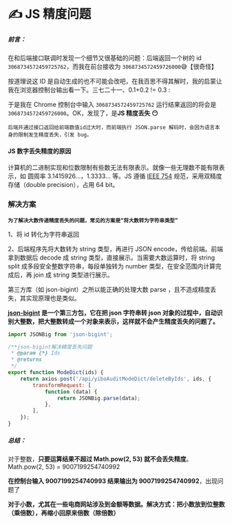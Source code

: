 # ✍️ JS 精度问题

##### 前言：

在和后端接口联调时发现一个细节又很基础的问题：后端返回一个树的 id `3068734572459725762`，而我在前台接收为 `3068734572459726000`😅【很奇怪】

按道理说这 ID 是自动生成的也不可能会改吧，在我百思不得其解时，我的启蒙让我在浏览器控制台输出看一下。三七二十一、0.1+0.2 != 0.3 :

于是我在 Chrome 控制台中输入 `3068734572459725762` 运行结果返回的将会是 `3068734572459726000`。OK，发现了，是**JS 精度丢失 😶**

`后端并通过接口返回给前端数值id过大时，而前端执行 JSON.parse 解码时，会因为语言本身的限制发生精度丢失，引发 bug。`

#### JS 数字丢失精度的原因

计算机的二进制实现和位数限制有些数无法有限表示。就像一些无理数不能有限表示，如 圆周率 3.1415926...，1.3333... 等。JS 遵循 [IEEE 754](https://en.wikipedia.org/wiki/IEEE_floating_point) 规范，采用双精度存储（double precision），占用 64 bit。

### 解决方案

**`为了解决大数传递精度丢失的问题，常见的方案是“将大数转为字符串类型”`**

1、将 id 转化为字符串返回

2、后端程序先将大数转为 string 类型，再进行 JSON encode，传给前端。前端拿到数据后 decode 成 string 类型，直接展示。当需要大数运算时，将 string split 成多段安全整数字符串，每段单独转为 number 类型，在安全范围内计算完成后，再 join 成 string 类型进行展示。

第三方库（如 json-bigint）之所以能正确的处理大数 parse ，且不造成精度丢失，其实现原理也是类似。

**[json-bigint](https://github.com/sidorares/json-bigint) 是一个第三方包，它在把 json 字符串转 json 对象的过程中，自动识别大整数，把大整数转成一个对象来表示，这样就不会产生精度丢失的问题了。**

```js
import JSONBig from 'json-bigint';

/**json-bigint解决精度丢失问题
 * @param {*} Ids
 * @returns
 */
export function ModeDict(ids) {
	return axios.post('/api/yiboAuditModeDict/deleteByIds', ids, {
		transformRequest: [
			function (data) {
				return JSONBig.parse(data);
			},
		],
	});
}
```

##### 总结：

对于整数，**只要运算结果不超过 Math.pow(2, 53) 就不会丢失精度**。Math.pow(2, 53) = 9007199254740992

**在控制台输入 9007199254740993 结果输出为 9007199254740992**，出现问题了

**对于小数，尤其在一些电商网站涉及到金额等数据。解决方式：把小数放到位整数（乘倍数），再缩小回原来倍数（除倍数）**
